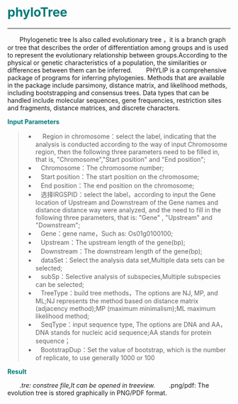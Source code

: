 # <font color="#007979">phyloTree</font>

---

&#160; &#160; &#160; &#160;Phylogenetic tree Is also called evolutionary tree ，it is a branch graph or tree that describes the order of differentiation among groups and is used to represent the evolutionary relationship between groups.According to the physical or genetic characteristics of a population, the similarities or differences between them can be inferred.
&#160; &#160; &#160; &#160;PHYLIP is a comprehensive package of programs for inferring phylogenies. Methods that are available in the package include parsimony, distance matrix, and likelihood methods, including bootstrapping and consensus trees. Data types that can be handled include molecular sequences, gene frequencies, restriction sites and fragments, distance matrices, and discrete characters.

**<font color="#007979">Input Parameters</font>**

> * &#160; &#160; Region in chromosome：select the label, indicating that the analysis is conducted according to the way of input Chromosome region, then the following three parameters need to be filled in, that is, "Chromosome","Start position" and "End position";
> * &#160; &#160;<label id='chromsome'>Chromosome：</label>The chromosome number;
> * &#160; &#160;<label id='start'>Start position：</label>The start position on the chromosome;
> * &#160; &#160;<label id='end'>End position：</label>The end position on the chromosome;
> * &#160; &#160;选择IRGSPID：select the label，according to input the Gene location of Upstream and Downstream of the Gene names and distance distance way were analyzed, and the need to fill in the following three parameters, that is: "Gene" , "Upstream" and "Downstream";
> * &#160; &#160;<label id='gene'>Gene：</label>gene name，Such as: Os01g0100100;
> * &#160; &#160;<label id='upstream'>Upstream：</label>The upstream length of the gene(bp);
> * &#160; &#160;<label id='downstream'>Downstream：</label>The downstream length of the gene(bp);
> * &#160; &#160;<label id='dataset'>dataSet：</label>Select the analysis data set,Multiple data sets can be selected;
> * &#160; &#160;<label id='subSp'>subSp：</label>Selective analysis of subspecies,Multiple subspecies can be selected;
> * &#160; &#160;<label id='treeType'>TreeType：</label>build tree methods，The options are NJ, MP, and ML;NJ represents the method based on distance matrix (adjacency method);MP (maximum minimalism);ML maximum likelihood method;
> * &#160; &#160;<label id='seqType'>SeqType：</label>input sequence type, The options are DNA and AA，DNA stands for nucleic acid sequence;AA stands for protein sequence；
> * &#160; &#160;<label id='BootstrapDup'>BootstrapDup：</label>Set the value of bootstrap, which is the number of replicate, to use generally 1000 or 100

**<font color="#007979">Result</font>**

&#160; &#160; &#160; &#160;*.tre: constree file,It can be opened in treeview.
&#160; &#160; &#160; &#160;*.png/pdf: The evolution tree is stored graphically in PNG/PDF format.
